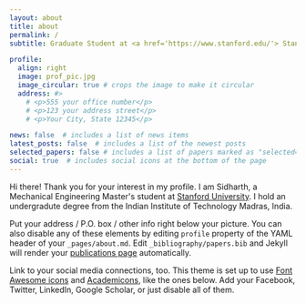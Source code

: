 ```yaml
---
layout: about
title: about
permalink: /
subtitle: Graduate Student at <a href='https://www.stanford.edu/'> Stanford University</a>. 

profile:
  align: right
  image: prof_pic.jpg
  image_circular: true # crops the image to make it circular
  address: #>
    # <p>555 your office number</p>
    # <p>123 your address street</p>
    # <p>Your City, State 12345</p>

news: false  # includes a list of news items
latest_posts: false  # includes a list of the newest posts
selected_papers: false # includes a list of papers marked as "selected={true}"
social: true  # includes social icons at the bottom of the page
---
```


Hi there! Thank you for your interest in my profile. I am Sidharth, a Mechanical Engineering Master's student at <a href='https://www.stanford.edu/'> Stanford University</a>. I hold an undergradute degree from the Indian Institute of Technology Madras, India.

Put your address / P.O. box / other info right below your picture. You can also disable any of these elements by editing `profile` property of the YAML header of your `_pages/about.md`. Edit `_bibliography/papers.bib` and Jekyll will render your [publications page](/al-folio/publications/) automatically.

Link to your social media connections, too. This theme is set up to use [Font Awesome icons](http://fortawesome.github.io/Font-Awesome/) and [Academicons](https://jpswalsh.github.io/academicons/), like the ones below. Add your Facebook, Twitter, LinkedIn, Google Scholar, or just disable all of them.
